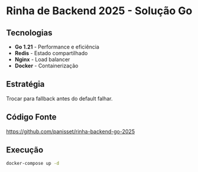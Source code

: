 # Rinha de Backend 2025 - Solução Go

## Tecnologias

- **Go 1.21** - Performance e eficiência
- **Redis** - Estado compartilhado 
- **Nginx** - Load balancer
- **Docker** - Containerização

## Estratégia

Trocar para fallback antes do default falhar.

## Código Fonte

https://github.com/panisset/rinha-backend-go-2025

## Execução

```bash
docker-compose up -d
```